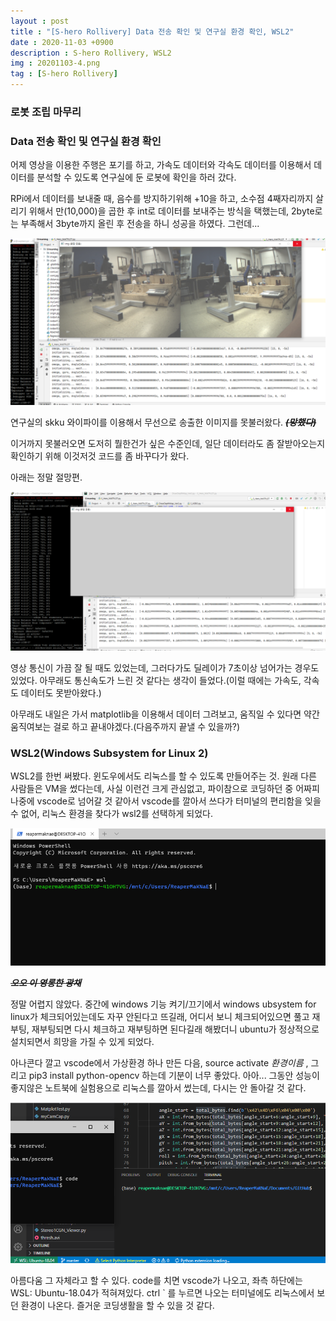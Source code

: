 ```yaml
---
layout : post
title : "[S-hero Rollivery] Data 전송 확인 및 연구실 환경 확인, WSL2"
date : 2020-11-03 +0900
description : S-hero Rollivery, WSL2
img : 20201103-4.png
tag : [S-hero Rollivery]
---
```


### 로봇 조립 마무리

 ### Data 전송 확인 및 연구실 환경 확인



 어제 영상을 이용한 주행은 포기를 하고, 가속도 데이터와 각속도 데이터를 이용해서 데이터를 분석할 수 있도록 연구실에 둔 로봇에 확인을 하러 갔다.

 RPi에서 데이터를 보내줄 때, 음수를 방지하기위해 +10을 하고, 소수점 4째자리까지 살리기 위해서 만(10,000)을 곱한 후 int로 데이터를 보내주는 방식을 택했는데, 2byte로는 부족해서 3byte까지 올린 후 전송을 하니 성공을 하였다. 그런데...

![img1](https://raw.githubusercontent.com/ReaperMaKNaE/reapermaknae.github.io/main/assets/img/20201103-1.png)

 연구실의 skku 와이파이를 이용해서 무선으로 송출한 이미지를 못불러왔다. __~~*(망했다)*~~__

 이거까지 못불러오면 도저히 뭘한건가 싶은 수준인데, 일단 데이터라도 좀 잘받아오는지 확인하기 위해 이것저것 코드를 좀 바꾸다가 왔다.

 아래는 정말 절망편.

![img2](https://raw.githubusercontent.com/ReaperMaKNaE/reapermaknae.github.io/main/assets/img/20201103-2.png)

 영상 통신이 가끔 잘 될 때도 있었는데, 그러다가도 딜레이가 7초이상 넘어가는 경우도 있었다. 아무래도 통신속도가 느린 것 같다는 생각이 들었다.(이럴 때에는 가속도, 각속도 데이터도 못받아왔다.)



 아무래도 내일은 가서 matplotlib을 이용해서 데이터 그려보고, 움직일 수 있다면 약간 움직여보는 걸로 하고 끝내야겠다.(다음주까지 끝낼 수 있을까?)



### WSL2(Windows Subsystem for Linux 2)

 WSL2를 한번 써봤다. 윈도우에서도 리눅스를 할 수 있도록 만들어주는 것. 원래 다른 사람들은 VM을 썼다는데, 사실 이런건 크게 관심없고, 파이참으로 코딩하던 중 어짜피 나중에 vscode로 넘어갈 것 같아서 vscode를 깔아서 쓰다가 터미널의 편리함을 잊을 수 없어, 리눅스 환경을 찾다가 wsl2를 선택하게 되었다.

![img3](https://raw.githubusercontent.com/ReaperMaKNaE/reapermaknae.github.io/main/assets/img/20201103-3.png)

__~~*오오 이 영롱한 광채*~~__

 정말 어렵지 않았다. 중간에 windows 기능 켜기/끄기에서 windows ubsystem for linux가 체크되어있는데도 자꾸 안된다고 뜨길래, 어디서 보니 체크되어있으면 풀고 재부팅, 재부팅되면 다시 체크하고 재부팅하면 된다길래 해봤더니 ubuntu가 정상적으로 설치되면서 희망을 가질 수 있게 되었다.

 아나콘다 깔고 vscode에서 가상환경 하나 만든 다음, source activate *환경이름* , 그리고 pip3 install python-opencv 하는데 기분이 너무 좋았다. 아아... 그동안 성능이 좋지않은 노트북에 실험용으로 리눅스를 깔아서 썼는데, 다시는 안 돌아갈 것 같다.

![img4](https://raw.githubusercontent.com/ReaperMaKNaE/reapermaknae.github.io/main/assets/img/20201103-4.png)

 아름다움 그 자체라고 할 수 있다. code를 치면 vscode가 나오고, 좌측 하단에는 WSL: Ubuntu-18.04가 적혀져있다. ctrl ` 를 누르면 나오는 터미널에도 리눅스에서 보던 환경이 나온다. 즐거운 코딩생활을 할 수 있을 것 같다.

